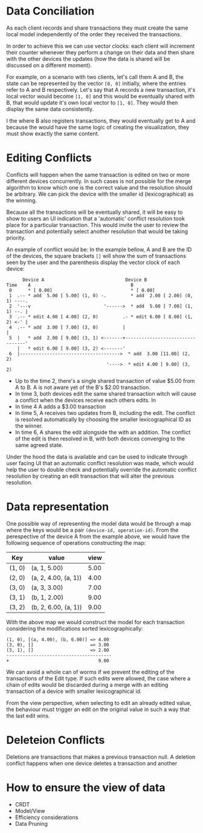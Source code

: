 # Data Conciliation

As each client records and share transactions they must create the same local
model independently of the order they received the transactions.

In order to achieve this we can use vector clocks: each client will increment
their counter whenever they perform a change on their data and then share with
the other devices the updates (how the data is shared will be discussed on a
different moment).

For example, on a scenario with two clients, let's call them A and B, the state
can be represented by the vector `[0, 0]` initially, where the entries refer to A
and B respectively. Let's say that A records a new transaction, it's local
vector would become `[1, 0]` and this would be eventually shared with B, that
would update it's own local vector to `[1, 0]`. They would then display the same
data consistently.

I the where B also registers transactions, they would eventually get to A and
because the would have the same logic of creating the visualization, they must
show exactly the same content.

# Editing Conflicts

Conflicts will happen when the same transaction is edited on two or more
different devices concurrently. In such cases is not possible for the merge
algorithm to know which one is the correct value and the resolution should be
arbitrary. We can pick the device with the smaller id (lexicographical) as the
winning.

Because all the transactions will be eventually shared, it will be easy to show
to users an UI indication that a 'automatic' conflict resolution took place for
a particular transaction. This would invite the user to review the transaction
and potentially select another resolution that would be taking priority.

An example of conflict would be:
In the example bellow, A and B are the ID of the devices, the square brackets
`[]` will show the sum of transactions seen by the user and the parenthesis
display the vector clock of each device:

```
      Device A                              Device B
Time    A                                     B
 0      * [ 0.00]                             * [ 0.00]
 1  .-- * add  5.00 [ 5.00] (1, 0) -.         * add  2.00 [ 2.00] (0, 1) ----.
 2  '---v                           '------>  * add  5.00 [ 7.00] (1, 1) --. |
 3  .-- * edit 4.00 [ 4.00] (2, 0)         .- * edit 6.00 [ 8.00] (1, 2) <-' |
 4  .-- * add  3.00 [ 7.00] (3, 0)         |                                 |
 5  |   * add  2.00 [ 9.00] (3, 1) <-------+---------------------------------'
    |   * edit 6.00 [ 9.00] (3, 2) <-------'
 6  |------------------------------------->  * add  3.00 [11.00] (2, 2)
                                     '---->  * edit 4.00 [ 9.00] (3, 2)
```

* Up to the time 2, there's a single shared transaction of value $5.00 from A to
B. A is not aware yet of the B's $2.00 transaction.
* In time 3, both devices edit the same shared transaction witch will cause a
  conflict when the devices receive each others edits. In
* In time 4 A adds a $3.00 transaction
* In time 5, A receives two updates from B, including the edit. The conflict is
  resolved automatically by choosing the smaller lexicographical ID as the
  winner.
* In time 6, A shares the edit alongside the with an addition. The conflict of
  the edit is then resolved in B, with both devices converging to the same
  agreed state.

Under the hood the data is available and can be used to indicate through user
facing UI that an automatic conflict resolution was made, which would help the
user to double check and potentially override the automatic conflict resolution
by creating an edit transaction that will alter the previous resolution.

# Data representation

One possible way of representing the model data would be through a map where
the keys would be a pair `(device-id, operation-id)`. From the perespective of
the device A from the example above, we would have the following sequence of
operations constructing the map:

| Key    | value                | view    |
|------- | -------------------- | ------- |
| (1, 0) | (a, 1, 5.00)         | 5.00    |
| (2, 0) | (a, 2, 4.00, (a, 1)) | 4.00    |
| (3, 0) | (a, 3, 3.00)         | 7.00    |
| (3, 1) | (b, 1, 2.00)         | 9.00    |
| (3, 2) | (b, 2, 6.00, (a, 1)) | 9.00    |


With the above map we would construct the model for each transaction considering
the modifications sorted lexicographically:

```
(1, 0), [(a, 4.00), (b, 6.00)] => 4.00
(3, 0), []                     => 3.00
(3, 1), []                     => 2.00
---------------------------------------
+                                 9.00
```

We can avoid a whole can of worms if we prevent the editing of the transactions
of the Edit type. If such edits were allowed, the case where a chain of
edits would be discarded during a merge with an editing transaction of a device
with smaller lexicographical id.

From the view perspective, when selecting to edit an already edited value, the
behaviour must trigger an edit on the original value in such a way that the last
edit wins.

# Deleteion Conflicts

Deletions are transactions that makes a previous transaction null. A deletion
conflict happens when one device deletes a transaction and another

# How to ensure the view of data

* CRDT
* Model/View
* Efficiency considerations
* Data Pruning
